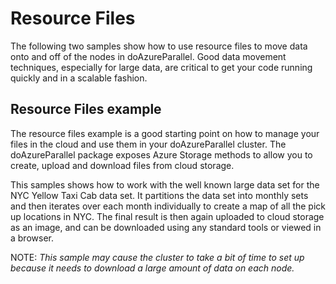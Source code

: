 # Resource Files

The following two samples show how to use resource files to move data onto and off of the nodes in doAzureParallel. Good data movement techniques, especially for large data, are critical to get your code running quickly and in a scalable fashion.

## Resource Files example

The resource files example is a good starting point on how to manage your files in the cloud and use them in your doAzureParallel cluster. The doAzureParallel package exposes Azure Storage methods to allow you to create, upload and download files from cloud storage.

This samples shows how to work with the well known large data set for the NYC Yellow Taxi Cab data set. It partitions the data set into monthly sets and then iterates over each month individually to create a map of all the pick up locations in NYC. The final result is then again uploaded to cloud storage as an image, and can be downloaded using any standard tools or viewed in a browser.

NOTE: _This sample may cause the cluster to take a bit of time to set up because it needs to download a large amount of data on each node._
